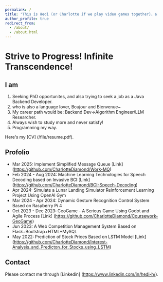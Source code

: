 ```yaml
---
permalink: /
title: "This is Hedi (or Charlotte if we play video games together)，a girl who believes she can succeed in anything!"
author_profile: true
redirect_from: 
  - /about/
  - /about.html
---
```


Strive to Progress! Infinite Transcendence!
======
## I am
1. Seeking PhD opportunites, and also trying to seek a job as a Java Backend Developer.
2. who is also a language lover, Boujour and Bienvenue~
3. My career path would be: Backend Dev->Algorithm Engineer/LLM Researcher.
4. Always wish to study more and never satisfy!
5. Programming my way.

Here's my [CV] (/file/resume.pdf).

## Profolio
 - Mar 2025: Implement Simplified Message Queue [Link] (https://github.com/CharlotteDiamond/Work-MQ)
 - Feb 2024 - Aug 2024: Machine Learning Technologies for Speech Decoding based on Invasive BCI [Link] (https://github.com/CharlotteDiamond/BCI-Speech-Decoding)
 - Apr 2024: Simulate a Lunar Landing Simulator Reinforcement Learning Project Using OpenAI Gym
 - Mar 2024 - Apr 2024: Dynamic Gesture Recognition Control System Based on Raspberry Pi 4
 - Oct 2023 - Dec 2023: GeoGame - A Serious Game Using Godot and Agile Process [Link] (https://github.com/CharlotteDiamond/Coursework-GeoGame)
 - Jun 2023: A Web Competition Management System Based on Flask+Bootstrap+HTML+MySQL
 - May 2022: Prediction of Stock Prices Based on LSTM Model [Link] (https://github.com/CharlotteDiamond/Interest-Analysis_and_Predicton_for_Stocks_using_LSTM)


Contact
------
Please contact me through [Linkedin] (https://www.linkedin.com/in/hedi-h/).
